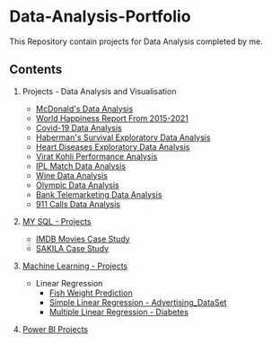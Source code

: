 # Data-Analysis-Portfolio

This Repository contain projects for Data Analysis completed by me.

Contents
--------------------------------------------------------------------------------
1. Projects - Data Analysis and Visualisation
      - [McDonald's Data Analysis](https://github.com/SuchiKSharma/Data-Analysis-Portfolio/blob/Machine-Learning-Projects/McDonald's%20Data%20Analysis.ipynb)
      - [World Happiness Report From 2015-2021](https://github.com/SuchiKSharma/Data-Analysis-Portfolio/blob/Machine-Learning-Projects/World%20Happiness%20Report%20From%202015%20-%202021.ipynb)
      - [Covid-19 Data Analysis](https://github.com/SuchiKSharma/Data-Analysis-Portfolio/blob/Machine-Learning-Projects/Covid%2019.ipynb)
      - [Haberman's Survival Exploratory Data Analysis](https://github.com/SuchiKSharma/Data-Analysis-Portfolio/blob/Machine-Learning-Projects/Haberman's%20Survival%20Exploratory%20Data%20Analysis.ipynb)
      - [Heart Diseases Exploratory Data Analysis](https://github.com/SuchiKSharma/Data-Analysis-Portfolio/blob/Machine-Learning-Projects/Heart%20Disease%20Analysis.ipynb)
      - [Virat Kohli Performance Analysis](https://github.com/SuchiKSharma/Data-Analysis-Portfolio/blob/Machine-Learning-Projects/%F0%9F%8F%8FVirat%20Kohli%20Performance%20Analysis%F0%9F%8F%8F.ipynb)
      - [IPL Match Data Analysis](https://github.com/SuchiKSharma/Data-Analysis-Portfolio/blob/Machine-Learning-Projects/IPL%20Data%20Analysis.ipynb)
      - [Wine Data Analysis](https://github.com/SuchiKSharma/Data-Analysis-Portfolio/blob/Machine-Learning-Projects/Wine%20Review%20Data%20Analysis.ipynb)
      - [Olympic Data Analysis](https://github.com/SuchiKSharma/Data-Analysis-Portfolio/blob/Machine-Learning-Projects/Olympic%20Data%20Analysis.ipynb)
      - [Bank Telemarketing Data Analysis](https://github.com/SuchiKSharma/Data-Analysis-Portfolio/blob/Machine-Learning-Projects/Bank%20Telemarketing%20Data%20Analysis.ipynb)
      - [911 Calls Data Analysis](https://github.com/SuchiKSharma/Data-Analysis-Portfolio/blob/Machine-Learning-Projects/911%20Call%20Data%20Analysis.ipynb)
2. [MY SQL - Projects](https://github.com/SuchiKSharma/MySQL)
      - [IMDB Movies Case Study](https://github.com/SuchiKSharma/MySQL)
      - [SAKILA Case Study](https://github.com/SuchiKSharma/MySQL/blob/Machine-Learning-Projects/Sakila_Queries_Solution.sql)
3. [Machine Learning - Projects](https://github.com/SuchiKSharma/Machine-Learning-Projects)
    - Linear Regression
      - [Fish Weight Prediction](https://github.com/SuchiKSharma/Machine-Learning-Projects/blob/Machine-Learning-Projects/Fish%20Weight%20Multiple%20Linear%20Regression.ipynb)
      - [Simple Linear Regression - Advertising_DataSet](https://github.com/SuchiKSharma/Machine-Learning-Projects/blob/Machine-Learning-Projects/Advertising_DataSet_Simple%20Linear%20Regression.ipynb)
      - [Multiple Linear Regression - Diabetes](https://github.com/SuchiKSharma/Machine-Learning-Projects/blob/Machine-Learning-Projects/Diabetes%20Data%20Analysis.ipynb)
      
4. [Power BI Projects](https://github.com/SuchiKSharma/Power-BI-Sales-Dash-Board/tree/Machine-Learning-Projects)


